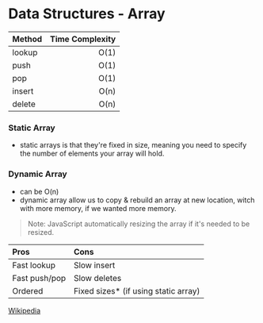 # Data Structures - Array

| Method | Time Complexity |
| :----- | --------------: |
| lookup |            O(1) |
| push   |            O(1) |
| pop    |            O(1) |
| insert |            O(n) |
| delete |            O(n) |

### Static Array

- static arrays is that they're fixed in size, meaning you need to specify the number of elements your array will hold.

### Dynamic Array

- can be O(n)
- dynamic array allow us to copy & rebuild an array at new location, witch with more memory, if we wanted more memory.

> Note: JavaScript automatically resizing the array if it's needed to be resized.

| Pros          | Cons                                  |
| :------------ | :------------------------------------ |
| Fast lookup   | Slow insert                           |
| Fast push/pop | Slow deletes                          |
| Ordered       | Fixed sizes\* (if using static array) |

[Wikipedia](<https://en.wikipedia.org/wiki/Array_(data_structure)>)
